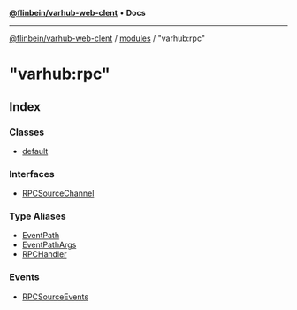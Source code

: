 [**@flinbein/varhub-web-clent**](../../../README.md) • **Docs**

***

[@flinbein/varhub-web-clent](../../../modules.md) / [modules](../../README.md) / "varhub:rpc"

# "varhub:rpc"

## Index

### Classes

- [default](classes/default.md)

### Interfaces

- [RPCSourceChannel](interfaces/RPCSourceChannel.md)

### Type Aliases

- [EventPath](type-aliases/EventPath.md)
- [EventPathArgs](type-aliases/EventPathArgs.md)
- [RPCHandler](type-aliases/RPCHandler.md)

### Events

- [RPCSourceEvents](type-aliases/RPCSourceEvents.md)
